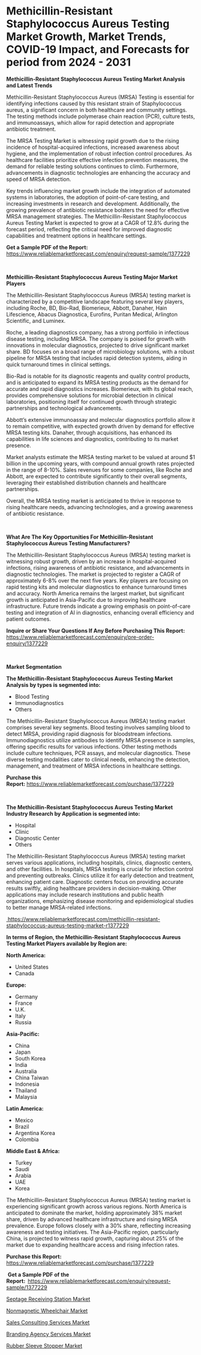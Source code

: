 <p><h1>Methicillin-Resistant Staphylococcus Aureus Testing Market Growth, Market Trends, COVID-19 Impact, and Forecasts for period from 2024 - 2031</h1></p><p><strong>Methicillin-Resistant Staphylococcus Aureus Testing Market Analysis and Latest Trends</strong></p>
<p><p>Methicillin-Resistant Staphylococcus Aureus (MRSA) Testing is essential for identifying infections caused by this resistant strain of Staphylococcus aureus, a significant concern in both healthcare and community settings. The testing methods include polymerase chain reaction (PCR), culture tests, and immunoassays, which allow for rapid detection and appropriate antibiotic treatment. </p><p>The MRSA Testing Market is witnessing rapid growth due to the rising incidence of hospital-acquired infections, increased awareness about hygiene, and the implementation of robust infection control procedures. As healthcare facilities prioritize effective infection prevention measures, the demand for reliable testing solutions continues to climb. Furthermore, advancements in diagnostic technologies are enhancing the accuracy and speed of MRSA detection.</p><p>Key trends influencing market growth include the integration of automated systems in laboratories, the adoption of point-of-care testing, and increasing investments in research and development. Additionally, the growing prevalence of antibiotic resistance bolsters the need for effective MRSA management strategies. The Methicillin-Resistant Staphylococcus Aureus Testing Market is expected to grow at a CAGR of 12.8% during the forecast period, reflecting the critical need for improved diagnostic capabilities and treatment options in healthcare settings.</p></p>
<p><strong>Get a Sample PDF of the Report:&nbsp;</strong> <a href="https://www.reliablemarketforecast.com/enquiry/request-sample/1377229?utm_campaign=1102&utm_medium=2&utm_source=Github&utm_content=ia&utm_term=24102024&utm_id=methicillin-resistant-staphylococcus-aureus-testing">https://www.reliablemarketforecast.com/enquiry/request-sample/1377229</a></p>
<p>&nbsp;</p>
<p><strong>Methicillin-Resistant Staphylococcus Aureus Testing Major Market Players</strong></p>
<p><p>The Methicillin-Resistant Staphylococcus Aureus (MRSA) testing market is characterized by a competitive landscape featuring several key players, including Roche, BD, Bio-Rad, Biomerieux, Abbott, Danaher, Hain Lifescience, Abacus Diagnostica, Eurofins, Puritan Medical, Arlington Scientific, and Luminex.</p><p>Roche, a leading diagnostics company, has a strong portfolio in infectious disease testing, including MRSA. The company is poised for growth with innovations in molecular diagnostics, projected to drive significant market share. BD focuses on a broad range of microbiology solutions, with a robust pipeline for MRSA testing that includes rapid detection systems, aiding in quick turnaround times in clinical settings.</p><p>Bio-Rad is notable for its diagnostic reagents and quality control products, and is anticipated to expand its MRSA testing products as the demand for accurate and rapid diagnostics increases. Biomerieux, with its global reach, provides comprehensive solutions for microbial detection in clinical laboratories, positioning itself for continued growth through strategic partnerships and technological advancements.</p><p>Abbott’s extensive immunoassay and molecular diagnostics portfolio allow it to remain competitive, with expected growth driven by demand for effective MRSA testing kits. Danaher, through acquisitions, has enhanced its capabilities in life sciences and diagnostics, contributing to its market presence.</p><p>Market analysts estimate the MRSA testing market to be valued at around $1 billion in the upcoming years, with compound annual growth rates projected in the range of 8-10%. Sales revenues for some companies, like Roche and Abbott, are expected to contribute significantly to their overall segments, leveraging their established distribution channels and healthcare partnerships.</p><p>Overall, the MRSA testing market is anticipated to thrive in response to rising healthcare needs, advancing technologies, and a growing awareness of antibiotic resistance.</p></p>
<p>&nbsp;</p>
<p><strong>What Are The Key Opportunities For Methicillin-Resistant Staphylococcus Aureus Testing Manufacturers?</strong></p>
<p><p>The Methicillin-Resistant Staphylococcus Aureus (MRSA) testing market is witnessing robust growth, driven by an increase in hospital-acquired infections, rising awareness of antibiotic resistance, and advancements in diagnostic technologies. The market is projected to register a CAGR of approximately 6-8% over the next five years. Key players are focusing on rapid testing kits and molecular diagnostics to enhance turnaround times and accuracy. North America remains the largest market, but significant growth is anticipated in Asia-Pacific due to improving healthcare infrastructure. Future trends indicate a growing emphasis on point-of-care testing and integration of AI in diagnostics, enhancing overall efficiency and patient outcomes.</p></p>
<p><strong>Inquire or Share Your Questions If Any Before Purchasing This Report:</strong> <a href="https://www.reliablemarketforecast.com/enquiry/pre-order-enquiry/1377229?utm_campaign=1102&utm_medium=2&utm_source=Github&utm_content=ia&utm_term=24102024&utm_id=methicillin-resistant-staphylococcus-aureus-testing">https://www.reliablemarketforecast.com/enquiry/pre-order-enquiry/1377229</a></p>
<p>&nbsp;</p>
<p><strong>Market Segmentation</strong></p>
<p><strong>The Methicillin-Resistant Staphylococcus Aureus Testing Market Analysis by types is segmented into:</strong></p>
<p><ul><li>Blood Testing</li><li>Immunodiagnostics</li><li>Others</li></ul></p>
<p><p>The Methicillin-Resistant Staphylococcus Aureus (MRSA) testing market comprises several key segments. Blood testing involves sampling blood to detect MRSA, providing rapid diagnosis for bloodstream infections. Immunodiagnostics utilize antibodies to identify MRSA presence in samples, offering specific results for various infections. Other testing methods include culture techniques, PCR assays, and molecular diagnostics. These diverse testing modalities cater to clinical needs, enhancing the detection, management, and treatment of MRSA infections in healthcare settings.</p></p>
<p><strong>Purchase this Report:&nbsp;</strong><a href="https://www.reliablemarketforecast.com/purchase/1377229?utm_campaign=1102&utm_medium=2&utm_source=Github&utm_content=ia&utm_term=24102024&utm_id=methicillin-resistant-staphylococcus-aureus-testing">https://www.reliablemarketforecast.com/purchase/1377229</a></p>
<p>&nbsp;</p>
<p><strong>The Methicillin-Resistant Staphylococcus Aureus Testing Market Industry Research by Application is segmented into:</strong></p>
<p><ul><li>Hospital</li><li>Clinic</li><li>Diagnostic Center</li><li>Others</li></ul></p>
<p><p>The Methicillin-Resistant Staphylococcus Aureus (MRSA) testing market serves various applications, including hospitals, clinics, diagnostic centers, and other facilities. In hospitals, MRSA testing is crucial for infection control and preventing outbreaks. Clinics utilize it for early detection and treatment, enhancing patient care. Diagnostic centers focus on providing accurate results swiftly, aiding healthcare providers in decision-making. Other applications may include research institutions and public health organizations, emphasizing disease monitoring and epidemiological studies to better manage MRSA-related infections.</p></p>
<p><a href="https://www.reliablemarketforecast.com/methicillin-resistant-staphylococcus-aureus-testing-market-r1377229?utm_campaign=1102&utm_medium=2&utm_source=Github&utm_content=ia&utm_term=24102024&utm_id=methicillin-resistant-staphylococcus-aureus-testing">&nbsp;https://www.reliablemarketforecast.com/methicillin-resistant-staphylococcus-aureus-testing-market-r1377229</a></p>
<p><strong>In terms of Region, the Methicillin-Resistant Staphylococcus Aureus Testing Market Players available by Region are:</strong></p>
<p>
    <p> <strong> North America: </strong>
        <ul>
            <li>United States</li>
            <li>Canada</li>
        </ul>
        </p> 
    <p> <strong> Europe: </strong>
        <ul>
            <li>Germany</li>
            <li>France</li>
            <li>U.K.</li>
            <li>Italy</li>
            <li>Russia</li>
        </ul>
        </p> 
    <p> <strong> Asia-Pacific: </strong>
        <ul>
            <li>China</li>
            <li>Japan</li>
            <li>South Korea</li>
            <li>India</li>
            <li>Australia</li>
            <li>China Taiwan</li>
            <li>Indonesia</li>
            <li>Thailand</li>
            <li>Malaysia</li>
        </ul>
        </p> 
    <p> <strong> Latin America: </strong>
        <ul>
            <li>Mexico</li>
            <li>Brazil</li>
            <li>Argentina Korea</li>
            <li>Colombia</li>
        </ul>
        </p> 
    <p> <strong> Middle East & Africa: </strong>
        <ul>
            <li>Turkey</li>
            <li>Saudi</li>
            <li>Arabia</li>
            <li>UAE</li>
            <li>Korea</li>
        </ul>
    </p>
    </p>
<p><p>The Methicillin-Resistant Staphylococcus Aureus (MRSA) testing market is experiencing significant growth across various regions. North America is anticipated to dominate the market, holding approximately 38% market share, driven by advanced healthcare infrastructure and rising MRSA prevalence. Europe follows closely with a 30% share, reflecting increasing awareness and testing initiatives. The Asia-Pacific region, particularly China, is projected to witness rapid growth, capturing about 25% of the market due to expanding healthcare access and rising infection rates.</p></p>
<p><strong>Purchase this Report: </strong><a href="https://www.reliablemarketforecast.com/purchase/1377229?utm_campaign=1102&utm_medium=2&utm_source=Github&utm_content=ia&utm_term=24102024&utm_id=methicillin-resistant-staphylococcus-aureus-testing">https://www.reliablemarketforecast.com/purchase/1377229</a></p>
<p>&nbsp;<strong>Get a Sample PDF of the Report:&nbsp;&nbsp;</strong><a href="https://www.reliablemarketforecast.com/enquiry/request-sample/1377229?utm_campaign=1102&utm_medium=2&utm_source=Github&utm_content=ia&utm_term=24102024&utm_id=methicillin-resistant-staphylococcus-aureus-testing">https://www.reliablemarketforecast.com/enquiry/request-sample/1377229</a></p>
<p><strong></strong></p>
<p><p><a href="https://issuu.com/reportprime-2/docs/septage-receiving-station-market-si_9d8a3ab1c0955a?utm_campaign=1102&utm_medium=2&utm_source=Github&utm_content=ia&utm_term=24102024&utm_id=methicillin-resistant-staphylococcus-aureus-testing">Septage Receiving Station Market</a></p><p><a href="https://github.com/angilaguardtd7/Market-Research-Report-List-1/blob/main/nonmagnetic-wheelchair-market.md?utm_campaign=1102&utm_medium=2&utm_source=Github&utm_content=ia&utm_term=24102024&utm_id=methicillin-resistant-staphylococcus-aureus-testing">Nonmagnetic Wheelchair Market</a></p><p><a href="https://www.linkedin.com/pulse/influencing-factors-sales-consulting-services-market-insights-xiaae?utm_campaign=1102&utm_medium=2&utm_source=Github&utm_content=ia&utm_term=24102024&utm_id=methicillin-resistant-staphylococcus-aureus-testing">Sales Consulting Services Market</a></p><p><a href="https://www.linkedin.com/pulse/strategic-roadmap-success-global-branding-agency-services-nth3e?utm_campaign=1102&utm_medium=2&utm_source=Github&utm_content=ia&utm_term=24102024&utm_id=methicillin-resistant-staphylococcus-aureus-testing">Branding Agency Services Market</a></p><p><a href="https://github.com/shanicesca7t/Market-Research-Report-List-1/blob/main/rubber-sleeve-stopper-market.md?utm_campaign=1102&utm_medium=2&utm_source=Github&utm_content=ia&utm_term=24102024&utm_id=methicillin-resistant-staphylococcus-aureus-testing">Rubber Sleeve Stopper Market</a></p></p>